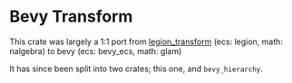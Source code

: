 # Bevy Transform

This crate was largely a 1:1 port from [legion_transform](https://github.com/AThilenius/legion_transform) (ecs: legion, math: nalgebra) to bevy (ecs: bevy_ecs, math: glam)

It has since been split into two crates; this one, and `bevy_hierarchy`.
